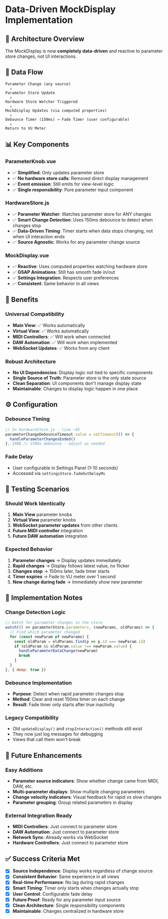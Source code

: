 # Data-Driven MockDisplay Implementation

## 🎯 **Architecture Overview**

The MockDisplay is now **completely data-driven** and reactive to parameter store changes, not UI interactions.

## 🔄 **Data Flow**

```
Parameter Change (any source)
  ↓
Parameter Store Update
  ↓
Hardware Store Watcher Triggered
  ↓
MockDisplay Updates (via computed properties)
  ↓
Debounce Timer (150ms) → Fade Timer (user configurable)
  ↓
Return to VU Meter
```

## 📊 **Key Components**

### **ParameterKnob.vue**
- ✅ **Simplified**: Only updates parameter store
- ✅ **No hardware store calls**: Removed direct display management
- ✅ **Event emission**: Still emits for view-level logic
- ✅ **Single responsibility**: Pure parameter input component

### **HardwareStore.js**
- ✅ **Parameter Watcher**: Watches parameter store for ANY changes
- ✅ **Smart Change Detection**: Uses 150ms debounce to detect when changes stop
- ✅ **Data-Driven Timing**: Timer starts when data stops changing, not when UI interaction ends
- ✅ **Source Agnostic**: Works for any parameter change source

### **MockDisplay.vue**
- ✅ **Reactive**: Uses computed properties watching hardware store
- ✅ **GSAP Animations**: Still has smooth fade in/out
- ✅ **Settings Integration**: Respects user preferences
- ✅ **Consistent**: Same behavior in all views

## 🚀 **Benefits**

### **Universal Compatibility**
- **Main View**: ✅ Works automatically
- **Virtual View**: ✅ Works automatically  
- **MIDI Controllers**: ✅ Will work when connected
- **DAW Automation**: ✅ Will work when implemented
- **WebSocket Updates**: ✅ Works from any client

### **Robust Architecture**
- **No UI Dependencies**: Display logic not tied to specific components
- **Single Source of Truth**: Parameter store is the only state source
- **Clean Separation**: UI components don't manage display state
- **Maintainable**: Changes to display logic happen in one place

## ⚙️ **Configuration**

### **Debounce Timing**
```javascript
// In hardwareStore.js - line ~45
parameterChangeDebounceTimeout.value = setTimeout(() => {
  handleParameterChangesEnded()
}, 150) // 150ms debounce - adjust as needed
```

### **Fade Delay**
- User configurable in Settings Panel (1-10 seconds)
- Accessed via `settingsStore.fadeOutDelayMs`

## 🧪 **Testing Scenarios**

### **Should Work Identically**
1. **Main View** parameter knobs
2. **Virtual View** parameter knobs
3. **WebSocket parameter updates** from other clients
4. **Future MIDI controller** integration
5. **Future DAW automation** integration

### **Expected Behavior**
1. **Parameter changes** → Display updates immediately
2. **Rapid changes** → Display follows latest value, no flicker
3. **Changes stop** → 150ms later, fade timer starts
4. **Timer expires** → Fade to VU meter over 1 second
5. **New change during fade** → Immediately show new parameter

## 📝 **Implementation Notes**

### **Change Detection Logic**
```javascript
// Watch for parameter changes in the store
watch(() => parameterStore.parameters, (newParams, oldParams) => {
  // Find which parameter changed
  for (const newParam of newParams) {
    const oldParam = oldParams.find(p => p.id === newParam.id)
    if (oldParam && oldParam.value !== newParam.value) {
      handleParameterDataChange(newParam)
      break
    }
  }
}, { deep: true })
```

### **Debounce Implementation**
- **Purpose**: Detect when rapid parameter changes stop
- **Method**: Clear and reset 150ms timer on each change
- **Result**: Fade timer only starts after true inactivity

### **Legacy Compatibility**
- Old `updateDisplay()` and `stopInteraction()` methods still exist
- They now just log messages for debugging
- Views that call them won't break

## 🔮 **Future Enhancements**

### **Easy Additions**
- **Parameter source indicators**: Show whether change came from MIDI, DAW, etc.
- **Multi-parameter displays**: Show multiple changing parameters
- **Change velocity indicators**: Visual feedback for rapid vs slow changes
- **Parameter grouping**: Group related parameters in display

### **External Integration Ready**
- **MIDI Controllers**: Just connect to parameter store
- **DAW Automation**: Just connect to parameter store  
- **Network Sync**: Already works via WebSocket
- **Hardware Controllers**: Just connect to parameter store

## ✅ **Success Criteria Met**

- [x] **Source Independence**: Display works regardless of change source
- [x] **Consistent Behavior**: Same experience in all views
- [x] **Real-time Performance**: No lag during rapid changes
- [x] **Smart Timing**: Timer only starts when changes actually stop
- [x] **User Control**: Configurable fade delay
- [x] **Future Proof**: Ready for any parameter input source
- [x] **Clean Architecture**: Single responsibility components
- [x] **Maintainable**: Changes centralized in hardware store 